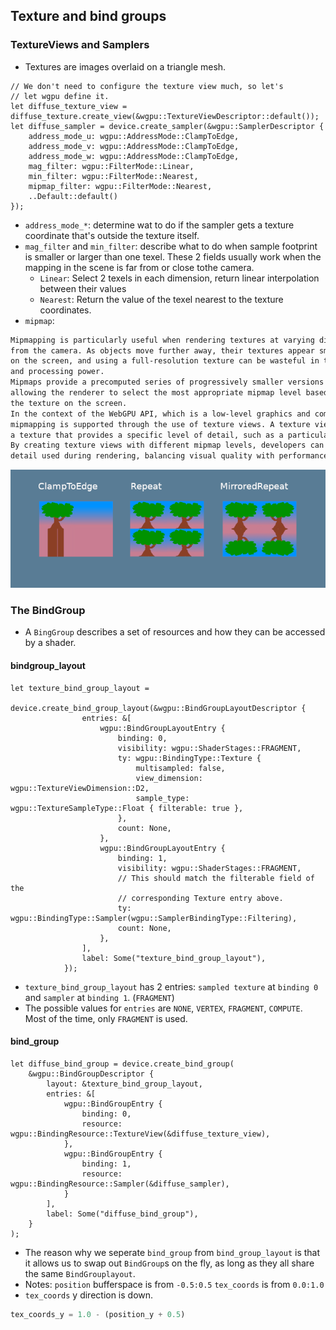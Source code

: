 ## Texture and bind groups
### TextureViews and Samplers
- Textures are images overlaid on a triangle mesh.
```rust,noplayground
// We don't need to configure the texture view much, so let's
// let wgpu define it.
let diffuse_texture_view = diffuse_texture.create_view(&wgpu::TextureViewDescriptor::default());
let diffuse_sampler = device.create_sampler(&wgpu::SamplerDescriptor {
    address_mode_u: wgpu::AddressMode::ClampToEdge,
    address_mode_v: wgpu::AddressMode::ClampToEdge,
    address_mode_w: wgpu::AddressMode::ClampToEdge,
    mag_filter: wgpu::FilterMode::Linear,
    min_filter: wgpu::FilterMode::Nearest,
    mipmap_filter: wgpu::FilterMode::Nearest,
    ..Default::default()
});
```
- `address_mode_*`: determine wat to do if the sampler gets a texture coordinate that's outside the texture itself.
- `mag_filter` and `min_filter`: describe what to do when sample  footprint is smaller or larger than one texel. 
These 2 fields usually work when the mapping in the scene is far from or close tothe camera.
    - `Linear`: Select 2 texels in each dimension, return linear interpolation between their values
    - `Nearest`: Return the value of the texel nearest to the texture coordinates.
- `mipmap`:
```txt
Mipmapping is particularly useful when rendering textures at varying distances 
from the camera. As objects move further away, their textures appear smaller 
on the screen, and using a full-resolution texture can be wasteful in terms of memory 
and processing power. 
Mipmaps provide a precomputed series of progressively smaller versions of the original texture, 
allowing the renderer to select the most appropriate mipmap level based on the size of 
the texture on the screen.
In the context of the WebGPU API, which is a low-level graphics and compute API for the web, 
mipmapping is supported through the use of texture views. A texture view is a subset of 
a texture that provides a specific level of detail, such as a particular mipmap level. 
By creating texture views with different mipmap levels, developers can control the level of 
detail used during rendering, balancing visual quality with performance.
```
![Texture Clamping](../assets/images/texture.png)
### The BindGroup
- A `BingGroup` describes a set of resources and how they can be accessed by a shader.
#### bindgroup_layout
```rust,noplayground
let texture_bind_group_layout =
            device.create_bind_group_layout(&wgpu::BindGroupLayoutDescriptor {
                entries: &[
                    wgpu::BindGroupLayoutEntry {
                        binding: 0,
                        visibility: wgpu::ShaderStages::FRAGMENT,
                        ty: wgpu::BindingType::Texture {
                            multisampled: false,
                            view_dimension: wgpu::TextureViewDimension::D2,
                            sample_type: wgpu::TextureSampleType::Float { filterable: true },
                        },
                        count: None,
                    },
                    wgpu::BindGroupLayoutEntry {
                        binding: 1,
                        visibility: wgpu::ShaderStages::FRAGMENT,
                        // This should match the filterable field of the
                        // corresponding Texture entry above.
                        ty: wgpu::BindingType::Sampler(wgpu::SamplerBindingType::Filtering),
                        count: None,
                    },
                ],
                label: Some("texture_bind_group_layout"),
            });
```
- `texture_bind_group_layout` has  2 entries: `sampled texture` at `binding 0` and `sampler` at `binding 1`. (`FRAGMENT`)
- The possible values for `entries` are `NONE`, `VERTEX`, `FRAGMENT`, `COMPUTE`. Most of the time, only `FRAGMENT` is used.

#### bind_group
```rust,noplayground
let diffuse_bind_group = device.create_bind_group(
    &wgpu::BindGroupDescriptor {
        layout: &texture_bind_group_layout,
        entries: &[
            wgpu::BindGroupEntry {
                binding: 0,
                resource: wgpu::BindingResource::TextureView(&diffuse_texture_view),
            },
            wgpu::BindGroupEntry {
                binding: 1,
                resource: wgpu::BindingResource::Sampler(&diffuse_sampler),
            }
        ],
        label: Some("diffuse_bind_group"),
    }
);
```
- The reason why we seperate `bind_group` from `bind_group_layout` is that 
it allows us to swap out `BindGroup`s on the fly, 
as long as they all share the same `BindGrouplayout`.
- Notes: `position` bufferspace is from `-0.5:0.5` `tex_coords` is from `0.0:1.0`
- `tex_coords` y direction is down. 
```rust
tex_coords_y = 1.0 - (position_y + 0.5)
```
